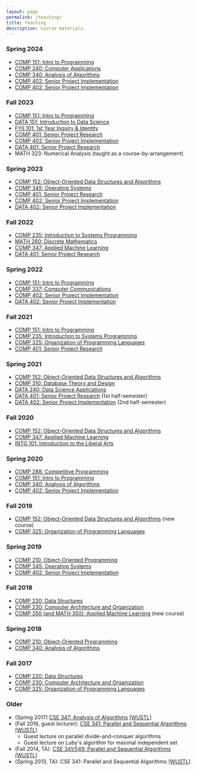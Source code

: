 ```yaml
---
layout: page
permalink: /teaching/
title: Teaching
description: Course materials.
---
```


### Spring 2024

* <a href="{{ site.baseurl }}/courses/comp151/s24/">COMP 151: Intro to Programming</a>
* <a href="{{ site.baseurl }}/courses/comp240/s24/">COMP 240: Computer Applications</a>
* <a href="{{ site.baseurl }}/courses/comp340/s24/">COMP 340: Analysis of Algorithms</a>
* <a href="{{ site.baseurl }}/courses/comp402/s24/">COMP 402: Senior Project Implementation</a>
* <a href="{{ site.baseurl }}/courses/data402/s24/">COMP 402: Senior Project Implementation</a>

### Fall 2023

* <a href="{{ site.baseurl }}/courses/comp151/f23/">COMP 151: Intro to Programming</a>
* <a href="{{ site.baseurl }}/courses/data151/f23/">DATA 151: Introduction to Data Science</a>
* <a href="{{ site.baseurl }}/courses/intg101/f23/">FYII 101: 1st Year Inquiry & Identity</a>
* <a href="{{ site.baseurl }}/courses/comp401/f23/">COMP 401: Senior Project Research</a>
* <a href="{{ site.baseurl }}/courses/comp402/f23/">COMP 402: Senior Project Implementation</a>
* <a href="{{ site.baseurl }}/courses/data401/f23/">DATA 401: Senior Project Research</a>
* MATH 323: Numerical Analysis (taught as a course-by-arrangement)

### Spring 2023

* <a href="{{ site.baseurl }}/courses/comp152/s23/">COMP 152: Object-Oriented Data Structures and Algorithms</a>
* <a href="{{ site.baseurl }}/courses/comp345/s23/">COMP 345: Operating Systems</a>
* <a href="{{ site.baseurl }}/courses/comp401/s23/">COMP 401: Senior Project Research</a>
* <a href="{{ site.baseurl }}/courses/comp402/s23/">COMP 402: Senior Project Implementation</a>
* <a href="{{ site.baseurl }}/courses/data402/s23/">DATA 402: Senior Project Implementation</a>

### Fall 2022

* <a href="{{ site.baseurl }}/courses/comp235/f22/">COMP 235: Introduction to Systems Programming</a>
* <a href="{{ site.baseurl }}/courses/math260/f22/">MATH 260: Discrete Mathematics</a>
* <a href="{{ site.baseurl }}/courses/comp347/f22/">COMP 347: Applied Machine Learning</a>
* <a href="{{ site.baseurl }}/courses/data401/f22/">DATA 401: Senior Project Research</a>
<!-- * <a href="{{ site.baseurl }}/courses/comp401/f22/">COMP 401: Senior Project Research</a> -->
<!-- * <a href="{{ site.baseurl }}/courses/data402/f22/">DATA 402: Senior Project Implementation</a> -->

<!-- ### Summer 2022 -->

<!-- * <a href="{{ site.baseurl }}/courses/data401/su22/">DATA 401: Senior Project Research</a> -->

### Spring 2022

* <a href="{{ site.baseurl }}/courses/comp151/s22/">COMP 151: Intro to Programming</a>
* <a href="{{ site.baseurl }}/courses/comp337/s22/">COMP 337: Computer Communications</a>
* <a href="{{ site.baseurl }}/courses/comp402/s22/">COMP 402: Senior Project Implementation</a>
* <a href="{{ site.baseurl }}/courses/data402/s22/">DATA 402: Senior Project Implementation</a>

### Fall 2021

* <a href="{{ site.baseurl }}/courses/comp151/f21/">COMP 151: Intro to Programming</a>
* <a href="{{ site.baseurl }}/courses/comp235/f21/">COMP 235: Introduction to Systems Programming</a>
* <a href="{{ site.baseurl }}/courses/comp325/f21/">COMP 325: Organization of Programming Languages</a>
* <a href="{{ site.baseurl }}/courses/comp401/f21/">COMP 401: Senior Project Research</a>
<!-- * <a href="{{ site.baseurl }}/courses/data401/f21/">DATA 401: Senior Project Research</a> -->

### Spring 2021

* <a href="{{ site.baseurl }}/courses/comp152/s21/">COMP 152: Object-Oriented Data Structures and Algorithms</a>
* <a href="{{ site.baseurl }}/courses/comp310/s21/">COMP 310: Database Theory and Design</a>
* <a href="{{ site.baseurl }}/courses/data240/s21/">DATA 240: Data Science Applications</a>
* <a href="{{ site.baseurl }}/courses/data401/s21/">DATA 401: Senior
  Project Research</a> (1st half-semester)
* <a href="{{ site.baseurl }}/courses/data402/s21/">DATA 402: Senior
  Project Implementation</a> (2nd half-semester)

### Fall 2020

* <a href="{{ site.baseurl }}/courses/comp152/f20/">COMP 152: Object-Oriented Data Structures and Algorithms</a>
* <a href="{{ site.baseurl }}/courses/comp347/f20/">COMP 347: Applied Machine Learning</a>
* <a href="{{ site.baseurl }}/courses/intg101/f20/">INTG 101: Introduction to the Liberal Arts</a>

### Spring 2020

* <a href="{{ site.baseurl }}/courses/comp288/s20/">COMP 288: Competitive Programming</a>
* <a href="{{ site.baseurl }}/courses/comp151/s20/">COMP 151: Intro to Programming</a>
* <a href="{{ site.baseurl }}/courses/comp340/s20/">COMP 340: Analysis of Algorithms</a>
* <a href="https://jlmayfield.github.io/teaching/COMP401-402/comp402-syllabus.pdf">COMP 402: Senior Project Implementation</a>

### Fall 2019

* <a href="{{ site.baseurl }}/courses/comp152/f19/">COMP 152: Object-Oriented Data Structures and Algorithms</a> (new course)
* <a href="{{ site.baseurl }}/courses/comp325/f19/">COMP 325: Organization of Programming Languages</a>

### Spring 2019

* <a href="{{ site.baseurl }}/courses/comp210/s19/">COMP 210: Object-Oriented Programming</a>
* <a href="{{ site.baseurl }}/courses/comp345/s19/">COMP 345: Operating Systems</a>
* <a href="https://jlmayfield.github.io/teaching/COMP401-402/comp402-syllabus.pdf">COMP 402: Senior Project Implementation</a>

### Fall 2018

* <a href="{{ site.baseurl }}/courses/comp220/f18/">COMP 220: Data Structures</a>
* <a href="{{ site.baseurl }}/courses/comp230/f18/">COMP 230: Computer Architecture and Organization</a>
* <a href="{{ site.baseurl }}/courses/comp350ml/f18/">COMP 350 (and MATH 350): Applied Machine Learning</a> (new course)

### Spring 2018

* <a href="{{ site.baseurl }}/courses/comp210/s18/">COMP 210: Object-Oriented Programming</a>
* <a href="{{ site.baseurl }}/courses/comp340/s18/">COMP 340: Analysis of Algorithms</a>

### Fall 2017

* <a href="{{ site.baseurl }}/courses/comp220/f17/">COMP 220: Data Structures</a>
* <a href="{{ site.baseurl }}/courses/comp230/f17/">COMP 230: Computer Architecture and Organization</a>
* <a href="{{ site.baseurl }}/courses/comp325/f17/">COMP 325: Organization of Programming Languages</a>

### Older

* (Spring 2017) [CSE 347: Analysis of Algorithms](http://www.cse.wustl.edu/~bjuba/cse347/s17/) [(WUSTL)](http://www.wustl.edu)
* (Fall 2016, guest lecturer): [CSE 341: Parallel and Sequential Algorithms](http://www.classes.cec.wustl.edu/~cse341/web/) [(WUSTL)](http://www.wustl.edu)
  * Guest lecture on parallel divide-and-conquer algorithms
  * Guest lecture on Luby's algorithm for maximal independent set
* (Fall 2014, TA): [CSE 341/549: Parallel and Sequential Algorithms](http://www.cse.wustl.edu/~angelee/archive/fall14/) [(WUSTL)](http://www.wustl.edu)
* (Spring 2013, TA): CSE 341: Parallel and Sequential Algorithms [(WUSTL)](http://www.wustl.edu)
